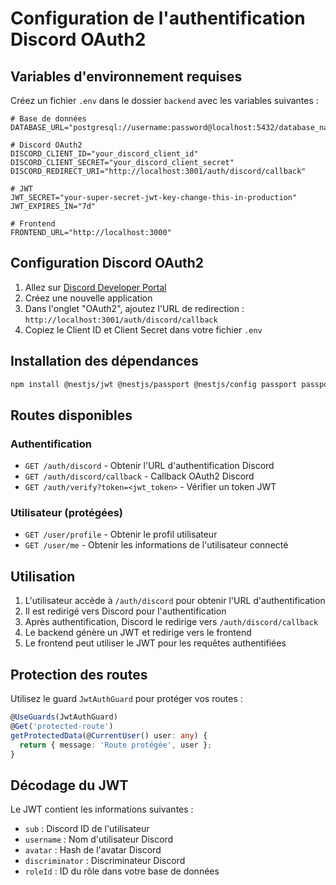 # Configuration de l'authentification Discord OAuth2

## Variables d'environnement requises

Créez un fichier `.env` dans le dossier `backend` avec les variables suivantes :

```env
# Base de données
DATABASE_URL="postgresql://username:password@localhost:5432/database_name"

# Discord OAuth2
DISCORD_CLIENT_ID="your_discord_client_id"
DISCORD_CLIENT_SECRET="your_discord_client_secret"
DISCORD_REDIRECT_URI="http://localhost:3001/auth/discord/callback"

# JWT
JWT_SECRET="your-super-secret-jwt-key-change-this-in-production"
JWT_EXPIRES_IN="7d"

# Frontend
FRONTEND_URL="http://localhost:3000"
```

## Configuration Discord OAuth2

1. Allez sur [Discord Developer Portal](https://discord.com/developers/applications)
2. Créez une nouvelle application
3. Dans l'onglet "OAuth2", ajoutez l'URL de redirection : `http://localhost:3001/auth/discord/callback`
4. Copiez le Client ID et Client Secret dans votre fichier `.env`

## Installation des dépendances

```bash
npm install @nestjs/jwt @nestjs/passport @nestjs/config passport passport-jwt passport-discord discord.js axios
```

## Routes disponibles

### Authentification
- `GET /auth/discord` - Obtenir l'URL d'authentification Discord
- `GET /auth/discord/callback` - Callback OAuth2 Discord
- `GET /auth/verify?token=<jwt_token>` - Vérifier un token JWT

### Utilisateur (protégées)
- `GET /user/profile` - Obtenir le profil utilisateur
- `GET /user/me` - Obtenir les informations de l'utilisateur connecté

## Utilisation

1. L'utilisateur accède à `/auth/discord` pour obtenir l'URL d'authentification
2. Il est redirigé vers Discord pour l'authentification
3. Après authentification, Discord le redirige vers `/auth/discord/callback`
4. Le backend génère un JWT et redirige vers le frontend
5. Le frontend peut utiliser le JWT pour les requêtes authentifiées

## Protection des routes

Utilisez le guard `JwtAuthGuard` pour protéger vos routes :

```typescript
@UseGuards(JwtAuthGuard)
@Get('protected-route')
getProtectedData(@CurrentUser() user: any) {
  return { message: 'Route protégée', user };
}
```

## Décodage du JWT

Le JWT contient les informations suivantes :
- `sub` : Discord ID de l'utilisateur
- `username` : Nom d'utilisateur Discord
- `avatar` : Hash de l'avatar Discord
- `discriminator` : Discriminateur Discord
- `roleId` : ID du rôle dans votre base de données 